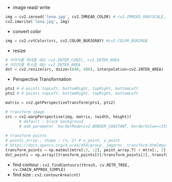 - image read/ write 
```Python
img = cv2.imread('lena.jpg', cv2.IMREAD_COLOR) # cv2.IMREAD_GRAYSCALE, cv2.IMREAD_UNCHANGED (alpha channel 까지 읽음)
cv2.imwrite('lena.jpg', img)
```
- convert color
```Python
img = cv2.cvtColor(src, cv2.COLOR_BGR2GRAY) #cv2.COLOR_BGR2RGB
```

- resize 
```Python
# 이미지를 확대할 때는 cv2.INTER_CUBIC, cv2.INTER_AREA
# 이미지를 축소할 때는 cv2.INTER_AREA
dst = cv2.resize(src, dsize=(640, 480), interpolation=cv2.INTER_AREA) 
```


- Perspective Transformation

```Python
pts1 # 4 points topLeft, bottomRight, topRight, bottomLeft
pts2 # 4 points topLeft, bottomRight, topRight, bottomLeft

matrix = cv2.getPerspectiveTransform(pts1, pts2)

# transform image
src = cv2.warpPerspective(img, matrix, (width, height))
      # default : black background
      # add parameter `borderMode=cv2.BORDER_CONSTANT, borderValue=(255, 255, 255)` to fill white in background 
      
# transform points
# points_array : shape : (n, 2) # x_point, y_point
# https://docs.opencv.org/4.x/da/d54/group__imgproc__transform.html#gaf73673a7e8e18ec6963e3774e6a94b87 : warpPerspective()
transform_points = np.matmul(mtrx[:3, :2], point_array.T) + mtrx[:, 2][:,np.newaxis]
dst_points = np.array([transform_points[0]/transform_points[2], transform_points[1]/transform_points[2]]).T
```

- find contour : `cv2.findContours(thresh, cv.RETR_TREE, cv.CHAIN_APPROX_SIMPLE)`
- find size : `cv2.contourArea(cnt)`
